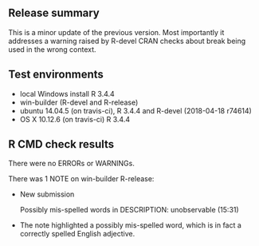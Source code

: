 ## Release summary

This is a minor update of the previous version. Most importantly it addresses a warning raised by R-devel CRAN checks about break being used in the wrong context.

## Test environments
* local Windows install R 3.4.4
* win-builder (R-devel and R-release)
* ubuntu 14.04.5 (on travis-ci), R 3.4.4 and R-devel (2018-04-18 r74614)
* OS X 10.12.6 (on travis-ci) R 3.4.4



## R CMD check results
There were no ERRORs or WARNINGs. 

There was 1 NOTE on win-builder R-release:

* New submission

  Possibly mis-spelled words in DESCRIPTION:
  unobservable (15:31)

* The note highlighted a possibly mis-spelled word, which is in fact a correctly spelled English adjective.
